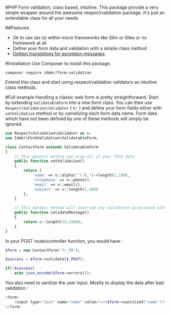 #PHP Form validation, class based, intuitive.
This package provide a very simple wrapper around the awesome respect/validation package. 
It's just an extendable class for all your needs

##Features
- Ok to use (as is) within micro frameworks like Slim or Silex or no framework at all
- Define your form data and validation with a simple class method
- [Gettext translations for exception messages](https://github.com/idmkr/respect-validation-localization)

#Installation
Use Composer to install this package.
```
composer require idmkr/form-validation
```
Extend this class and start using respect/validation validators as intuitive class methods.


#Full example
Handling a classic web form is pretty straightforward.
Start by extending `ValidatableForm` into a new form class. You can then use  `Respect\Validation\Validator` ( v:: ) 
and define your form fields either with `setValidation` method or by camelizing each form data name. 
Form data which have not been defined by one of these methods will simply be ignored.

```php
use Respect\Validation\Validator as v;
use Idmkr\FormValidation\ValidatableForm;

class ContactForm extends ValidatableForm
{
    // This generic method can wrap all of your form data
    public function setValidation() 
    {
        return [
            'name' => v::alpha("'\"&,")->length(1,100),
            'telephone' => v::phone(),
            'email' => v::email(),
            'subject' => v::length(3,300)
        ];
    }

    // This dynamic method will override any validation associated with setValidation()
    public function validateMessage()
    {
        return v::length(30,1500);
    }
}
```

In your POST route/controller function, you would have :

```php
$form = new ContactForm('fr_FR');

$success = $form->validate($_POST);

if(!$success)
    echo json_encode($form->errors());
```

You also need to sanitize the user input. Mostly to display the data after bad validation :

```php
<form>
    <input type="text" name="name" value="<?=$form->sanitized('name')?>">
</form>
```
